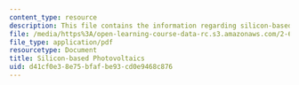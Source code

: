 ```yaml
---
content_type: resource
description: This file contains the information regarding silicon-based photovoltaics.
file: /media/https%3A/open-learning-course-data-rc.s3.amazonaws.com/2-627-fundamentals-of-photovoltaics-fall-2013/d41cf0e38e75bfafbe93cd0e9468c876_MIT2_627F13_lec10-11.pdf
file_type: application/pdf
resourcetype: Document
title: Silicon-based Photovoltaics
uid: d41cf0e3-8e75-bfaf-be93-cd0e9468c876
---
```

